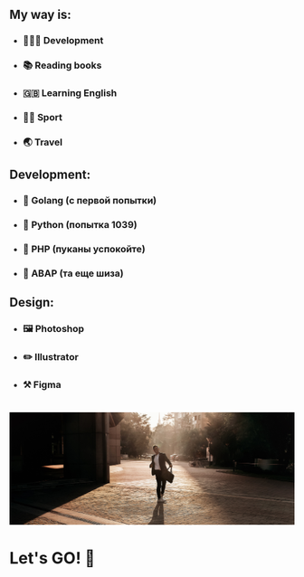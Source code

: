 ## My way is:
- ### 👨🏻‍💻 Development
- ### 📚 Reading books
- ### 🇬🇧 Learning English
- ### 💪🏻 Sport
- ### 🌏 Travel

## Development:
- ### 🦫 Golang   (с первой попытки)

- ### 🐍 Python   (попытка 1039)

- ### 🐘 PHP      (пуканы успокойте)

- ### 🙈 ABAP     (та еще шиза)

## Design:

- ### 🖼 Photoshop
- ### ✏️ Illustrator
- ### ⚒️ Figma
#
![Footer](https://github.com/ZOORoman/zooroman/blob/main/img/lets_work.jpg)
# Let's GO! 🚀